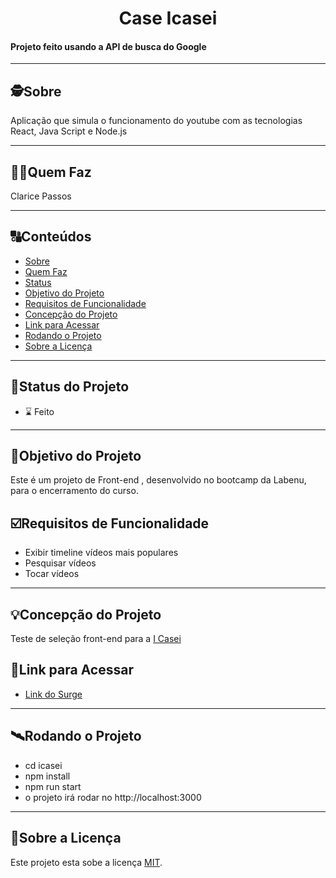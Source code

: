 

<h1 align="center">
Case Icasei</h1>

<h4 align="left">
Projeto feito usando a API de busca do Google
</h4>

---

##  🕵Sobre

Aplicação que simula o funcionamento do youtube com as tecnologias React, Java Script e Node.js

---

##  👩🏾Quem Faz 

Clarice Passos

---
##  🔠Conteúdos

<!--ts-->
   * [Sobre](#sobre)
   * [Quem Faz](#quem-faz)
   * [Status](#status-do-projeto)
   * [Objetivo do Projeto](#objetivo-do-projeto)
   * [Requisitos de Funcionalidade](#Requisitos-de-Funcionalidade)
   * [Concepção do Projeto](#concepcao-do-projeto)
   * [Link para Acessar](#link-para-acessar)
   * [Rodando o Projeto](#rodando-o-projeto)
   * [Sobre a Licença](#sobre-a-licença)
<!--te-->


---
##  🧭Status do Projeto
 - ⌛ Feito

---

##  🎯Objetivo do Projeto

Este é um projeto de Front-end  , desenvolvido no bootcamp da Labenu, para o encerramento do curso.


## ☑️Requisitos de Funcionalidade

- Exibir timeline vídeos mais populares
- Pesquisar vídeos
- Tocar vídeos

---

## 💡Concepção do Projeto

Teste de seleção front-end para a [I Casei](https://github.com/icasei/teste-front-end )



## 🔗Link para Acessar

- [Link do Surge](https://paltry-salt.surge.sh/)


---


## 🛰Rodando o Projeto

- cd icasei 
- npm install 
- npm run start 
- o projeto irá rodar no http://localhost:3000

---

## 📝Sobre a Licença

Este projeto esta sobe a licença [MIT](./LICENSE).
